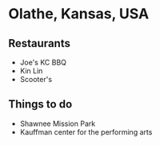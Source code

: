 # Olathe, Kansas, USA 

## Restaurants 
- Joe's KC BBQ
- Kin Lin
- Scooter's 

## Things to do 
- Shawnee Mission Park 
- Kauffman center for the performing arts 
